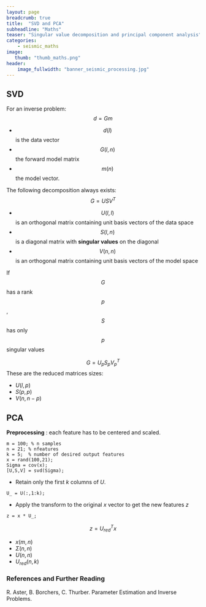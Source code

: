 ```yaml
---
layout: page
breadcrumb: true
title:  "SVD and PCA"
subheadline: "Maths"
teaser: "Singular value decomposition and principal component analysis"
categories:
    - seismic_maths
image:
   thumb: "thumb_maths.png"
header:
    image_fullwidth: "banner_seismic_processing.jpg"
---
```


## SVD
For an inverse problem:
$$
d = Gm
$$
-	$$d(l)$$ is the data vector
-	$$G(l,n)$$ the forward model matrix
-	$$m(n)$$ the model vector.

The following decomposition always exists:
$$
G = USV^T
$$

-	$$U(l,l)$$ is an orthogonal matrix containing unit basis vectors of the data space
-	$$S(l,n)$$ is a diagonal matrix with **singular values** on the diagonal
-	$$V(n,n)$$ is an orthogonal matrix containing unit basis vectors of the model space

If $$G$$ has a rank $$p$$, $$S$$ has only $$p$$ singular values

$$
G = U_pS_pV_p^T
$$
These are the reduced matrices sizes:
-	$U(l,p)$
-	$S(p,p)$
-	$V(n,n-p)$

## PCA

**Preprocessing** : each feature has to be centered and scaled.
```
m = 100; % n samples
n = 21; % nfeatures
k = 5;  % number of desired output features
x = rand(100,21);
Sigma = cov(x);
[U,S,V] = svd(Sigma);
```
-   Retain only the first $k$ columns of $U$.
```
U_ = U(:,1:k);
```
-   Apply the transform to the original $x$ vector to get the new features $z$
```
z = x * U_;
```
$$z = U_{red}^Tx$$

-	$x(m,n)$
-	$\Sigma(n,n)$
-	$U(n,n)$
-	$U_{red}(n,k)$


### References and Further Reading
R. Aster, B. Borchers, C. Thurber. Parameter Estimation and Inverse Problems.